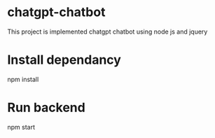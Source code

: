 # chatgpt-chatbot
This project is implemented chatgpt chatbot using node js and jquery

# Install dependancy
npm install 

# Run backend
npm start 
